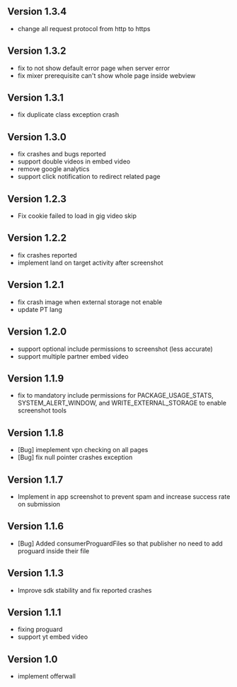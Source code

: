 ## Version 1.3.4
- change all request protocol from http to https

## Version 1.3.2
- fix to not show default error page when server error
- fix mixer prerequisite can't show whole page inside webview

## Version 1.3.1
- fix duplicate class exception crash

## Version 1.3.0
- fix crashes and bugs reported
- support double videos in embed video
- remove google analytics
- support click notification to redirect related page

## Version 1.2.3
- Fix cookie failed to load in gig video skip

## Version 1.2.2
- fix crashes reported
- implement land on target activity after screenshot

## Version 1.2.1
- fix crash image when external storage not enable
- update PT lang 

## Version 1.2.0
- support optional include permissions to screenshot (less accurate)
- support multiple partner embed video

## Version 1.1.9
- fix to mandatory include permissions for PACKAGE_USAGE_STATS, SYSTEM_ALERT_WINDOW, and WRITE_EXTERNAL_STORAGE to enable screenshot tools

## Version 1.1.8
- [Bug] imeplement vpn checking on all pages
- [Bug] fix null pointer crashes exception

## Version 1.1.7
- Implement in app screenshot to prevent spam and increase success rate on submission

## Version 1.1.6
- [Bug] Added consumerProguardFiles so that publisher no need to add proguard inside their file

## Version 1.1.3
- Improve sdk stability and fix reported crashes 

## Version 1.1.1
- fixing proguard
- support yt embed video

## Version 1.0
- implement offerwall
